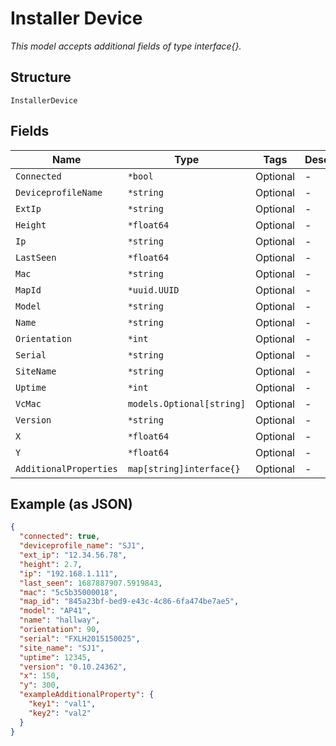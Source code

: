 
# Installer Device

*This model accepts additional fields of type interface{}.*

## Structure

`InstallerDevice`

## Fields

| Name | Type | Tags | Description |
|  --- | --- | --- | --- |
| `Connected` | `*bool` | Optional | - |
| `DeviceprofileName` | `*string` | Optional | - |
| `ExtIp` | `*string` | Optional | - |
| `Height` | `*float64` | Optional | - |
| `Ip` | `*string` | Optional | - |
| `LastSeen` | `*float64` | Optional | - |
| `Mac` | `*string` | Optional | - |
| `MapId` | `*uuid.UUID` | Optional | - |
| `Model` | `*string` | Optional | - |
| `Name` | `*string` | Optional | - |
| `Orientation` | `*int` | Optional | - |
| `Serial` | `*string` | Optional | - |
| `SiteName` | `*string` | Optional | - |
| `Uptime` | `*int` | Optional | - |
| `VcMac` | `models.Optional[string]` | Optional | - |
| `Version` | `*string` | Optional | - |
| `X` | `*float64` | Optional | - |
| `Y` | `*float64` | Optional | - |
| `AdditionalProperties` | `map[string]interface{}` | Optional | - |

## Example (as JSON)

```json
{
  "connected": true,
  "deviceprofile_name": "SJ1",
  "ext_ip": "12.34.56.78",
  "height": 2.7,
  "ip": "192.168.1.111",
  "last_seen": 1687887907.5919843,
  "mac": "5c5b35000018",
  "map_id": "845a23bf-bed9-e43c-4c86-6fa474be7ae5",
  "model": "AP41",
  "name": "hallway",
  "orientation": 90,
  "serial": "FXLH2015150025",
  "site_name": "SJ1",
  "uptime": 12345,
  "version": "0.10.24362",
  "x": 150,
  "y": 300,
  "exampleAdditionalProperty": {
    "key1": "val1",
    "key2": "val2"
  }
}
```

